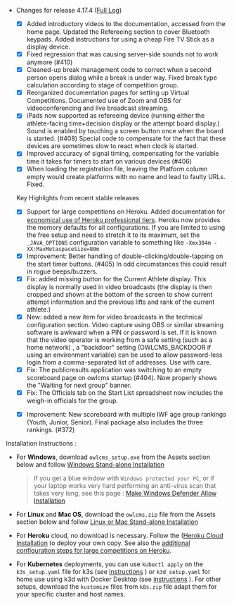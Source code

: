 * Changes for release 4.17.4  ([Full Log](https://github.com/jflamy/owlcms4/issues?utf8=%E2%9C%93&q=is%3Aclosed+is%3Aissue+project%3Ajflamy%2Fowlcms4%2F1+))

  - [x] Added introductory videos to the documentation, accessed from the home page.  Updated the Refereeing section to cover Bluetooth keypads.  Added instructions for using a cheap Fire TV Stick as a display device.
  - [x] Fixed regression that was causing server-side sounds not to work anymore (#410)
  - [x] Cleaned-up break management code to correct when a second person opens dialog while a break is under way.  Fixed break type calculation according to stage of competition group.
  - [x] Reorganized documentation pages for setting up Virtual Competitions.  Documented use of Zoom and OBS for videoconferencing and live broadcast streaming.
  - [x] iPads now supported as refereeing device (running either the athlete-facing time+decision display or the attempt board display.)   Sound is enabled by touching a screen button once when the board is started. (#408)  Special code to compensate for the fact that these devices are sometimes slow to react when clock is started.
  - [x] Improved accuracy of signal timing, compensating for the variable time it takes for timers to start on various devices (#406)
  - [x] When loading the registration file, leaving the Platform column empty would create platforms with no name and lead to faulty URLs.  Fixed.
  
  Key Highlights from recent stable releases
  
  - [x] Support for large competitions on Heroku. Added documentation for [economical use of Heroku professional tiers](https://owlcms.github.io/owlcms4/#/HerokuLarge). Heroku now provides the memory defaults for all configurations.
    If you are limited to using the free setup and need to stretch it to its maximum, set the `_JAVA_OPTIONS` configuration variable to something like `-Xmx384m -XX:MaxMetaspaceSize=80m`
  - [x] Improvement: Better handling of double-clicking/double-tapping on the start timer buttons. (#405) In odd circumstances this could result in rogue beeps/buzzers.
  - [x] Fix: added missing button for the Current Athlete display. This display is normally used in video broadcasts (the display is then cropped and shown at the bottom of the screen to show current attempt information and the previous lifts and rank of the current athlete.)
  - [x] New: added a new item for video broadcasts in the technical configuration section. Video capture using OBS or similar streaming software is awkward when a PIN or password is set.  If it is known that the video operator is working from a safe setting (such as a home network) , a "backdoor" setting (OWLCMS_BACKDOOR if using an environment variable) can be used to allow password-less login from a comma-separated list of addresses.  Use with care.
  - [x] Fix: The publicresults application was switching to an empty scoreboard page on owlcms startup (#404).  Now properly shows the "Waiting for next group" banner.
  - [x] Fix: The Officials tab on the Start List spreadsheet now includes the weigh-in officials for the group.
  
  * [x] Improvement: New scoreboard with multiple IWF age group rankings (Youth, Junior, Senior).  Final package also includes the three rankings. (#372)
  

Installation Instructions :
  - For **Windows**, download `owlcms_setup.exe` from the Assets section below and follow [Windows Stand-alone Installation](https://owlcms.github.io/owlcms4/#/LocalWindowsSetup)
    
    > If you get a blue window with `Windows protected your PC`, or if your laptop works very hard performing an anti-virus scan that takes very long, see this page : [Make Windows Defender Allow Installation](https://owlcms.github.io/owlcms4/#/DefenderOff)
    
  - For **Linux** and **Mac OS**, download the `owlcms.zip` file from the Assets section below and follow [Linux or Mac Stand-alone Installation](https://owlcms.github.io/owlcms4/#/LocalLinuxMacSetup)

  - For **Heroku** cloud, no download is necessary. Follow the ([Heroku Cloud Installation](https://owlcms.github.io/owlcms4/#/Cloud) to deploy your own copy.  See also the [additional configuration steps for large competitions on Heroku](https://owlcms.github.io/owlcms4/#/HerokuLarge).

  - For **Kubernetes** deployments, you can use `kubectl apply` on the `k3s_setup.yaml` file for k3s  (see [instructions](https://owlcms.github.io/owlcms4/#/DigitalOcean) ) or `k3d_setup.yaml` for home use using k3d with Docker Desktop (see [instructions](https://owlcms.github.io/owlcms4/#/k3d) ).  For other setups, download the `kustomize` files from `k8s.zip` file adapt them for your specific cluster and host names. 
